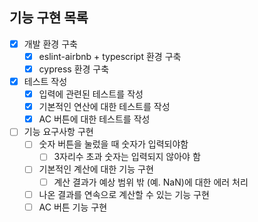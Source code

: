 ## 기능 구현 목록
- [x] 개발 환경 구축
  - [x] eslint-airbnb + typescript 환경 구축
  - [x] cypress 환경 구축
- [x] 테스트 작성
  - [x] 입력에 관련된 테스트를 작성
  - [x] 기본적인 연산에 대한 테스트를 작성
  - [x] AC 버튼에 대한 테스트를 작성
- [ ] 기능 요구사항 구현
  - [ ] 숫자 버튼을 눌렀을 때 숫자가 입력되야함
    - [ ] 3자리수 초과 숫자는 입력되지 않아야 함
  - [ ] 기본적인 계산에 대한 기능 구현
    - [ ] 계산 결과가 예상 범위 밖 (예. NaN)에 대한 에러 처리 
  - [ ] 나온 결과를 연속으로 계산할 수 있는 기능 구현
  - [ ] AC 버튼 기능 구현